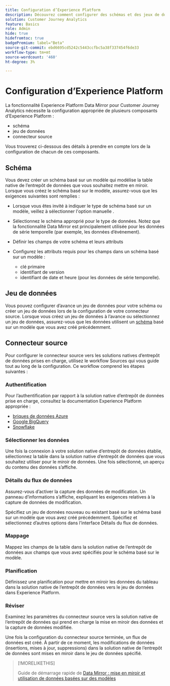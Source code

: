 ```yaml
---
title: Configuration d’Experience Platform
description: Découvrez comment configurer des schémas et des jeux de données pour Experience Platform Data Mirror for Customer Journey Analytics.
solution: Customer Journey Analytics
feature: Basics
role: Admin
hide: true
hidefromtoc: true
badgePremium: label="Beta"
source-git-commit: ebd6695cd5242c5443ccfbc5a38f337454f6de33
workflow-type: tm+mt
source-wordcount: '460'
ht-degree: 3%

---
```


# Configuration d’Experience Platform

La fonctionnalité Experience Platform Data Mirror pour Customer Journey Analytics nécessite la configuration appropriée de plusieurs composants d’Experience Platform :

* schéma
* jeu de données
* connecteur source

Vous trouverez ci-dessous des détails à prendre en compte lors de la configuration de chacun de ces composants.

## Schéma

Vous devez créer un schéma basé sur un modèle qui modélise la table native de l’entrepôt de données que vous souhaitez mettre en miroir. Lorsque vous créez le schéma basé sur le modèle, assurez-vous que les exigences suivantes sont remplies :

* Lorsque vous êtes invité à indiquer le type de schéma basé sur un modèle, veillez à sélectionner l&#39;option manuelle .
* Sélectionnez le schéma approprié pour le type de données. Notez que la fonctionnalité Data Mirror est principalement utilisée pour les données de série temporelle (par exemple, les données d’événement).

* Définir les champs de votre schéma et leurs attributs
* Configurez les attributs requis pour les champs dans un schéma basé sur un modèle :

   * clé primaire
   * identifiant de version
   * identifiant de date et heure (pour les données de série temporelle).

## Jeu de données

Vous pouvez configurer d’avance un jeu de données pour votre schéma ou créer un jeu de données lors de la configuration de votre connecteur source.
Lorsque vous créez un jeu de données à l’avance ou sélectionnez un jeu de données, assurez-vous que les données utilisent un [schéma](#schema) basé sur un modèle que vous avez créé précédemment.


## Connecteur source

Pour configurer le connecteur source vers les solutions natives d’entrepôt de données prises en charge, utilisez le workflow Sources qui vous guide tout au long de la configuration. Ce workflow comprend les étapes suivantes :

### Authentification

Pour l’authentification par rapport à la solution native d’entrepôt de données prise en charge, consultez la documentation Experience Platform appropriée :

* [briques de données Azure](https://experienceleague.adobe.com/en/docs/experience-platform/sources/connectors/databases/databricks)
* [Google BigQuery](https://experienceleague.adobe.com/en/docs/experience-platform/sources/connectors/databases/bigquery)
* [Snowflake](https://experienceleague.adobe.com/en/docs/experience-platform/sources/connectors/databases/snowflake)


### Sélectionner les données

Une fois la connexion à votre solution native d’entrepôt de données établie, sélectionnez la table dans la solution native d’entrepôt de données que vous souhaitez utiliser pour le miroir de données. Une fois sélectionné, un aperçu du contenu des données s’affiche.


### Détails du flux de données

Assurez-vous d’activer la capture des données de modification. Un panneau d’informations s’affiche, expliquant les exigences relatives à la capture de données de modification.

Spécifiez un jeu de données nouveau ou existant basé sur le schéma basé sur un modèle que vous avez créé précédemment. Spécifiez et sélectionnez d’autres options dans l’interface Détails du flux de données.


### Mappage

Mappez les champs de la table dans la solution native de l’entrepôt de données aux champs que vous avez spécifiés pour le schéma basé sur le modèle.


### Planification

Définissez une planification pour mettre en miroir les données du tableau dans la solution native de l’entrepôt de données vers le jeu de données dans Experience Platform.


### Réviser

Examinez les paramètres du connecteur source vers la solution native de l’entrepôt de données qui prend en charge la mise en miroir des données et la capture de données modifiée.


Une fois la configuration du connecteur source terminée, un flux de données est créé. À partir de ce moment, les modifications de données (insertions, mises à jour, suppressions) dans la solution native de l’entrepôt de données sont mises en miroir dans le jeu de données spécifié.


>[!MORELIKETHIS]
>
>Guide de démarrage rapide de [Data Mirror : mise en miroir et utilisation de données basées sur des modèles](data-mirror.md)
>
